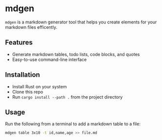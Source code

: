 # mdgen

`mdgen` is a markdown generator tool that helps you create elements for your markdown files efficently.

## Features

- Generate markdown tables, todo lists, code blocks, and quotes
- Easy-to-use command-line interface

## Installation

- Install Rust on your system
- Clone this repo
- Run `cargo install --path .` from the project directory

## Usage

Run the following from a terminal to add a markdown table to a file:

```sh
mdgen table 3x10 -t id,name,age >> file.md
```
